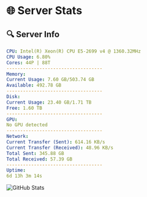 # 🌐 Server Stats
## 🔍 Server Info
```yaml
CPU: Intel(R) Xeon(R) CPU E5-2699 v4 @ 1360.32MHz
CPU Usage: 6.80%
Cores: 44P | 88T
-----------------------------------
Memory:
Current Usage: 7.60 GB/503.74 GB
Available: 492.78 GB
-----------------------------------
Disk:
Current Usage: 23.40 GB/1.71 TB
Free: 1.60 TB
-----------------------------------
GPU:
No GPU detected
-----------------------------------
Network:
Current Transfer (Sent): 614.16 KB/s
Current Transfer (Received): 48.96 KB/s
Total Sent: 345.88 GB
Total Received: 57.39 GB
-----------------------------------
Uptime:
6d 13h 3m 14s
```
![GitHub Stats](https://img.shields.io/badge/Updated-2025-04-26_06:12:02-blue)